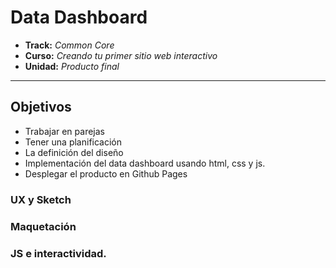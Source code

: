 # Data Dashboard


* **Track:** _Common Core_
* **Curso:** _Creando tu primer sitio web interactivo_
* **Unidad:** _Producto final_ 

***

## Objetivos


* Trabajar en parejas
* Tener una planificación
* La definición del diseño
* Implementación del data dashboard usando html, css y js. 
* Desplegar el producto en Github Pages





### UX y Sketch

### Maquetación 

### JS e interactividad. 
